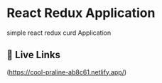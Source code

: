 
# React Redux Application
simple react redux curd Application




## 🔗 Live Links
(https://cool-praline-ab8c61.netlify.app/)
